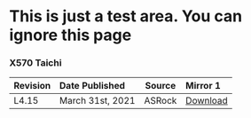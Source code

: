 # This is just a test area. You can ignore this page

### **X570 Taichi**

Revision|Date Published|Source|Mirror 1
:--|:--|:--:|:--
L4.15|March 31st, 2021|ASRock|<a href="https://drive.google.com/file/d/1ClH_fudoNXGsndNNxBGKuQBivHUdOrIm/view?usp=sharing" onclick="alert('USE AT YOUR OWN RISK\nPRE-BETA BIOS\nNO SUPPORT PROVIDED');">Download</a> 